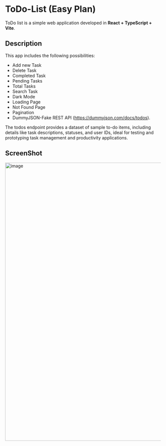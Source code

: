 # ToDo-List (Easy Plan)

ToDo list is a simple web application developed in **React + TypeScript + Vite**.

## Description

This app includes the following possibilities:
* Add new Task
* Delete Task
* Completed Task
* Pending Tasks
* Total Tasks
* Search Task
* Dark Mode
* Loading Page
* Not Found Page
* Pagination
* DummyJSON-Fake REST API (https://dummyjson.com/docs/todos).

The todos endpoint provides a dataset of sample to-do items, including details like task descriptions, statuses, and user IDs, ideal for testing and prototyping task management and productivity applications.

## ScreenShot 

<img width="1817" height="900" alt="image" src="https://github.com/user-attachments/assets/8351c62e-8f03-461d-b623-59764f0e4c68" />

   





